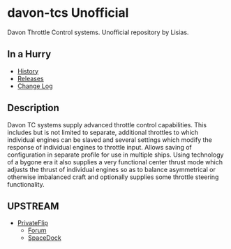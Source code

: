 # davon-tcs Unofficial

Davon Throttle Control systems. Unofficial repository by Lisias.


## In a Hurry

* [History](https://github.com/net-lisias-kspu/davon-tcs/tree/History)
* [Releases](https://github.com/net-lisias-kspu/davon-tcs/tree/Archive)
* [Change Log](./CHANGE_LOG.md)


## Description

Davon TC systems supply advanced throttle control capabilities. This includes but is not limited to separate, additional throttles to which individual engines can be slaved and several settings which modify the response of individual engines to throttle input. Allows saving of configuration in separate profile for use in multiple ships. Using technology of a bygone era it also supplies a very functional center thrust mode which adjusts the thrust of individual engines so as to balance asymmetrical or otherwise imbalanced craft and optionally supplies some throttle steering functionality.


## UPSTREAM

* [PrivateFlip](https://forum.kerbalspaceprogram.com/index.php?/profile/68273-privateflip/)
	+ [Forum](https://forum.kerbalspaceprogram.com/index.php?/topic/35073-14-davon-throttle-control-systems-mod-v087/&)
	+ [SpaceDock](https://spacedock.info/mod/363/Davon%20Throttle%20Control%20systems)
